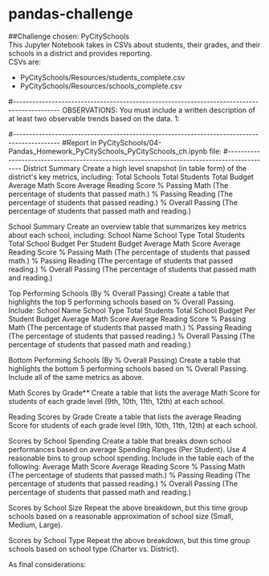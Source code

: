 # pandas-challenge
##Challenge chosen: PyCitySchools 
<br>This Jupyter Notebook takes in CSVs about students, their grades, and their schools in a district and provides reporting.
<br>CSVs are:
* PyCitySchools/Resources/students_complete.csv
* PyCitySchools/Resources/schools_complete.csv

#--------------------------------------------------------------------------------------------
OBSERVATIONS:
You must include a written description of at least two observable trends based on the data.
1: 


#--------------------------------------------------------------------------------------------
#Report in PyCitySchools/04-Pandas_Homework_PyCitySchools_PyCitySchools_ch.ipynb file:
#--------------------------------------------------------------------------------------------
District Summary
Create a high level snapshot (in table form) of the district's key metrics, including:
    Total Schools
    Total Students
    Total Budget
    Average Math Score
    Average Reading Score
    % Passing Math (The percentage of students that passed math.)
    % Passing Reading (The percentage of students that passed reading.)
    % Overall Passing (The percentage of students that passed math and reading.)

School Summary
Create an overview table that summarizes key metrics about each school, including:
    School Name
    School Type
    Total Students
    Total School Budget
    Per Student Budget
    Average Math Score
    Average Reading Score
    % Passing Math (The percentage of students that passed math.)
    % Passing Reading (The percentage of students that passed reading.)
    % Overall Passing (The percentage of students that passed math and reading.)

Top Performing Schools (By % Overall Passing)
Create a table that highlights the top 5 performing schools based on % Overall Passing. Include:
    School Name
    School Type
    Total Students
    Total School Budget
    Per Student Budget
    Average Math Score
    Average Reading Score
    % Passing Math (The percentage of students that passed math.)
    % Passing Reading (The percentage of students that passed reading.)
    % Overall Passing (The percentage of students that passed math and reading.)

Bottom Performing Schools (By % Overall Passing)
Create a table that highlights the bottom 5 performing schools based on % Overall Passing. Include all of the same metrics as above.

Math Scores by Grade**
Create a table that lists the average Math Score for students of each grade level (9th, 10th, 11th, 12th) at each school.

Reading Scores by Grade
Create a table that lists the average Reading Score for students of each grade level (9th, 10th, 11th, 12th) at each school.

Scores by School Spending
Create a table that breaks down school performances based on average Spending Ranges (Per Student). Use 4 reasonable bins to group school spending. Include in the table each of the following:
    Average Math Score
    Average Reading Score
    % Passing Math (The percentage of students that passed math.)
    % Passing Reading (The percentage of students that passed reading.)
    % Overall Passing (The percentage of students that passed math and reading.)

Scores by School Size
Repeat the above breakdown, but this time group schools based on a reasonable approximation of school size (Small, Medium, Large).

Scores by School Type
Repeat the above breakdown, but this time group schools based on school type (Charter vs. District).

As final considerations:
